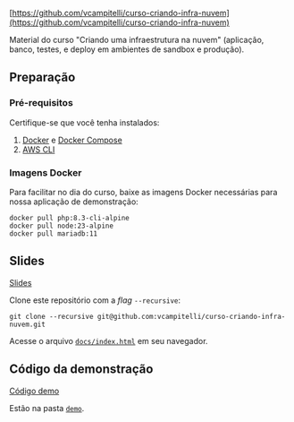 
[https://github.com/vcampitelli/curso-criando-infra-nuvem](https://github.com/vcampitelli/curso-criando-infra-nuvem)

Material do curso "Criando uma infraestrutura na nuvem" (aplicação, banco, testes, e deploy em ambientes de sandbox e produção).

## Preparação

[](https://github.com/vcampitelli/curso-criando-infra-nuvem/tree/main#prepara%C3%A7%C3%A3o)

### Pré-requisitos

[](https://github.com/vcampitelli/curso-criando-infra-nuvem/tree/main#pr%C3%A9-requisitos)

Certifique-se que você tenha instalados:

1. [Docker](https://docs.docker.com/get-docker) e [Docker Compose](https://docs.docker.com/compose)
2. [AWS CLI](https://aws.amazon.com/pt/cli/)

### Imagens Docker

[](https://github.com/vcampitelli/curso-criando-infra-nuvem/tree/main#imagens-docker)

Para facilitar no dia do curso, baixe as imagens Docker necessárias para nossa aplicação de demonstração:

```shell
docker pull php:8.3-cli-alpine
docker pull node:23-alpine
docker pull mariadb:11
```

## Slides

[Slides](https://github.com/vcampitelli/curso-criando-infra-nuvem/tree/main#slides)

Clone este repositório com a _flag_ `--recursive`:

```shell
git clone --recursive git@github.com:vcampitelli/curso-criando-infra-nuvem.git
```

Acesse o arquivo [`docs/index.html`](https://github.com/vcampitelli/curso-criando-infra-nuvem/blob/main/docs/index.html) em seu navegador.

## Código da demonstração

[Código demo](https://github.com/vcampitelli/curso-criando-infra-nuvem/tree/main#c%C3%B3digo-da-demonstra%C3%A7%C3%A3o)

Estão na pasta [`demo`](https://github.com/vcampitelli/curso-criando-infra-nuvem/blob/main/demo).